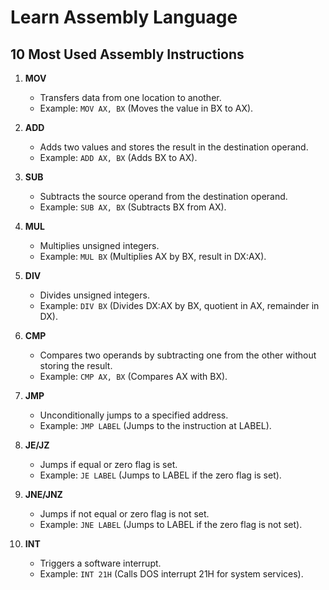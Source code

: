 # Learn Assembly Language

## 10 Most Used Assembly Instructions

1. **MOV**
   - Transfers data from one location to another.
   - Example: `MOV AX, BX` (Moves the value in BX to AX).

2. **ADD**
   - Adds two values and stores the result in the destination operand.
   - Example: `ADD AX, BX` (Adds BX to AX).

3. **SUB**
   - Subtracts the source operand from the destination operand.
   - Example: `SUB AX, BX` (Subtracts BX from AX).

4. **MUL**
   - Multiplies unsigned integers.
   - Example: `MUL BX` (Multiplies AX by BX, result in DX:AX).

5. **DIV**
   - Divides unsigned integers.
   - Example: `DIV BX` (Divides DX:AX by BX, quotient in AX, remainder in DX).

6. **CMP**
   - Compares two operands by subtracting one from the other without storing the result.
   - Example: `CMP AX, BX` (Compares AX with BX).

7. **JMP**
   - Unconditionally jumps to a specified address.
   - Example: `JMP LABEL` (Jumps to the instruction at LABEL).

8. **JE/JZ**
   - Jumps if equal or zero flag is set.
   - Example: `JE LABEL` (Jumps to LABEL if the zero flag is set).

9. **JNE/JNZ**
   - Jumps if not equal or zero flag is not set.
   - Example: `JNE LABEL` (Jumps to LABEL if the zero flag is not set).

10. **INT**
    - Triggers a software interrupt.
    - Example: `INT 21H` (Calls DOS interrupt 21H for system services).